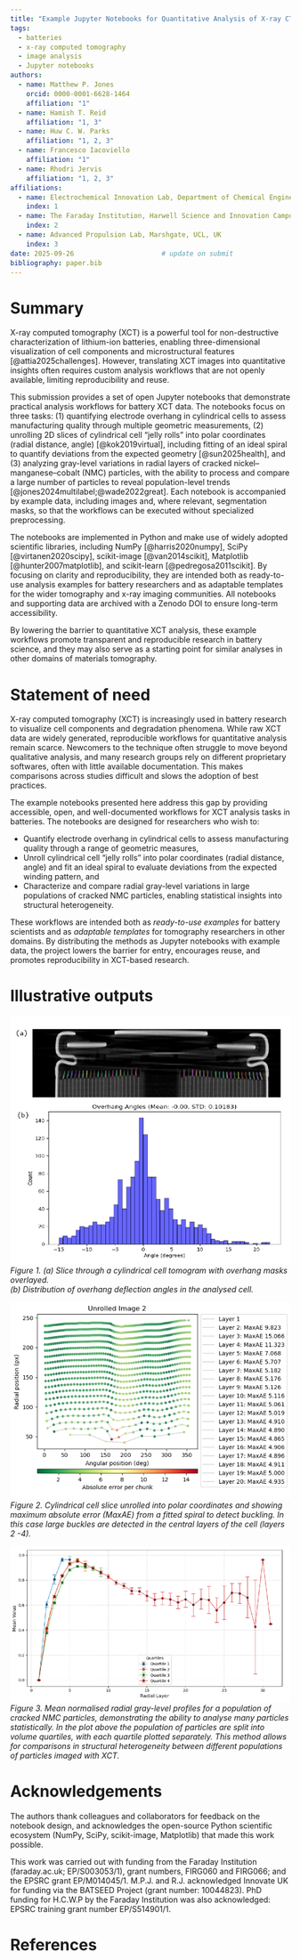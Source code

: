 ```yaml
---
title: "Example Jupyter Notebooks for Quantitative Analysis of X-ray CT Data in Lithium-Ion Batteries"
tags:
  - batteries
  - x-ray computed tomography
  - image analysis
  - Jupyter notebooks
authors:
  - name: Matthew P. Jones
    orcid: 0000-0001-6628-1464
    affiliation: "1"
  - name: Hamish T. Reid
    affiliation: "1, 3"
  - name: Huw C. W. Parks
    affiliation: "1, 2, 3"
  - name: Francesco Iacoviello
    affiliation: "1"
  - name: Rhodri Jervis
    affiliation: "1, 2, 3"
affiliations:
  - name: Electrochemical Innovation Lab, Department of Chemical Engineering, UCL, UK
    index: 1
  - name: The Faraday Institution, Harwell Science and Innovation Campus, Didcot, UK
    index: 2
  - name: Advanced Propulsion Lab, Marshgate, UCL, UK
    index: 3
date: 2025-09-26                      # update on submit
bibliography: paper.bib
---
```


# Summary

X-ray computed tomography (XCT) is a powerful tool for non-destructive characterization of lithium-ion batteries, enabling three-dimensional visualization of cell components and microstructural features [@attia2025challenges]. However, translating XCT images into quantitative insights often requires custom analysis workflows that are not openly available, limiting reproducibility and reuse.  

This submission provides a set of open Jupyter notebooks that demonstrate practical analysis workflows for battery XCT data. The notebooks focus on three tasks: (1) quantifying electrode overhang in cylindrical cells to assess manufacturing quality through multiple geometric measurements, (2) unrolling 2D slices of cylindrical cell “jelly rolls” into polar coordinates (radial distance, angle) [@kok2019virtual], including fitting of an ideal spiral to quantify deviations from the expected geometry [@sun2025health], and (3) analyzing gray-level variations in radial layers of cracked nickel–manganese–cobalt (NMC) particles, with the ability to process and compare a large number of particles to reveal population-level trends [@jones2024multilabel;@wade2022great]. Each notebook is accompanied by example data, including images and, where relevant, segmentation masks, so that the workflows can be executed without specialized preprocessing.  

The notebooks are implemented in Python and make use of widely adopted scientific libraries, including NumPy [@harris2020numpy], SciPy [@virtanen2020scipy], scikit-image [@van2014scikit], Matplotlib [@hunter2007matplotlib], and scikit-learn [@pedregosa2011scikit]. By focusing on clarity and reproducibility, they are intended both as ready-to-use analysis examples for battery researchers and as adaptable templates for the wider tomography and x-ray imaging communities. All notebooks and supporting data are archived with a Zenodo DOI to ensure long-term accessibility.  

By lowering the barrier to quantitative XCT analysis, these example workflows promote transparent and reproducible research in battery science, and they may also serve as a starting point for similar analyses in other domains of materials tomography.  

# Statement of need

X-ray computed tomography (XCT) is increasingly used in battery research to visualize cell components and degradation phenomena. While raw XCT data are widely generated, reproducible workflows for quantitative analysis remain scarce. Newcomers to the technique often struggle to move beyond qualitative analysis, and many research groups rely on different proprietary softwares, often with little available documentation. This makes comparisons across studies difficult and slows the adoption of best practices.  

The example notebooks presented here address this gap by providing accessible, open, and well-documented workflows for XCT analysis tasks in batteries. The notebooks are designed for researchers who wish to:  
 
- Quantify electrode overhang in cylindrical cells to assess manufacturing quality through a range of geometric measures,
- Unroll cylindrical cell “jelly rolls” into polar coordinates (radial distance, angle) and fit an ideal spiral to evaluate deviations from the expected winding pattern, and
- Characterize and compare radial gray-level variations in large populations of cracked NMC particles, enabling statistical insights into structural heterogeneity. 

These workflows are intended both as *ready-to-use examples* for battery scientists and as *adaptable templates* for tomography researchers in other domains. By distributing the methods as Jupyter notebooks with example data, the project lowers the barrier for entry, encourages reuse, and promotes reproducibility in XCT-based research.

# Illustrative outputs

![Slice through a cylindrical cell tomogram with overhang masks overlayed, distribution of overhang deflection angles in the cell analysed in the notebook.](fig1.png)  
*Figure 1. (a) Slice through a cylindrical cell tomogram with overhang masks overlayed.  
(b) Distribution of overhang deflection angles in the analysed cell.*  

![Unrolled cylindrical cell slice into polar coordinates with deviation (MaxAE) from a fitted spiral used to detect buckling.](fig2.png)  
*Figure 2. Cylindrical cell slice unrolled into polar coordinates and showing maximum absolute error (MaxAE) from a fitted spiral to detect buckling. In this case large buckles are detected in the central layers of the cell (layers 2 -4).*  

![Radial gray-level profiles for a population of cracked NMC particles.](fig3.png)  
*Figure 3. Mean normalised radial gray-level profiles for a population of cracked NMC particles, demonstrating the ability to analyse many particles statistically. In the plot above the population of particles are split into volume quartiles, with each quartile plotted separately. This method allows for comparisons in structural heterogeneity between different populations of particles imaged with XCT.*  


# Acknowledgements

The authors thank colleagues and collaborators for feedback on the notebook design, and acknowledges the open-source Python scientific ecosystem (NumPy, SciPy, scikit-image, Matplotlib) that made this work possible.

This work was carried out with funding from the Faraday Institution (faraday.ac.uk; EP/S003053/1), grant numbers, FIRG060 and FIRG066; and the EPSRC grant EP/M014045/1. M.P.J. and R.J. acknowledged Innovate UK for funding via the BATSEED Project (grant number: 10044823). PhD funding for H.C.W.P by the Faraday Institution was also acknowledged: EPSRC training grant number EP/S514901/1. 

# References










